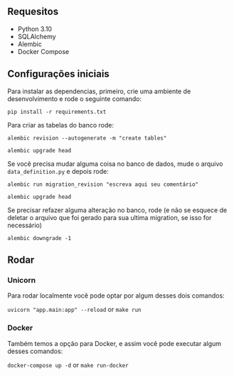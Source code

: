 
## Requesitos

- Python 3.10
- SQLAlchemy
- Alembic
- Docker Compose

## Configurações iniciais

Para instalar as dependencias, primeiro, crie uma ambiente de desenvolvimento e rode o seguinte comando:

`pip install -r requirements.txt`


Para criar as tabelas do banco rode:

```
alembic revision --autogenerate -m "create tables"

alembic upgrade head
```

Se você precisa mudar alguma coisa no banco de dados, mude o arquivo `data_definition.py` e depois rode:

```
alembic run migration_revision "escreva aqui seu comentário"

alembic upgrade head
```

Se precisar refazer alguma alteração no banco, rode (e não se esquece de deletar o arquivo que foi gerado para sua ultima migration, se isso for necessário)

```
alembic downgrade -1
```

## Rodar

### Unicorn

Para rodar localmente você pode optar por algum desses dois comandos:

`uvicorn "app.main:app" --reload` or `make run`

### Docker

Também temos a opção para Docker, e assim você pode executar algum desses comandos:

`docker-compose up -d` or `make run-docker`


<!---

api -> 
arquivo ou pasta models -> models as tabelinhas

arquivo routers.py
arquivo 


desgin pattern factory -> banco de dados / manipulação de dados


main.py -> chamar as routers
https://fastapi.tiangolo.com/tutorial/bigger-applications/#import-apirouter



https://fastapi.tiangolo.com/tutorial/bigger-applications/#import-fastapi


--->
